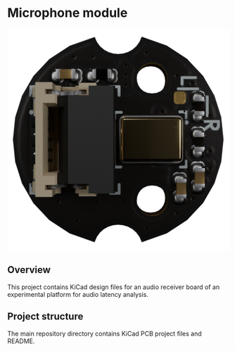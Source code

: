 # Microphone module

![image](assets/previews/orthoT.png)

## Overview

This project contains KiCad design files for an audio receiver board of an experimental platform for audio latency analysis.


## Project structure

The main repository directory contains KiCad PCB project files and README.




